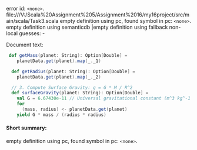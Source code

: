 error id: `<none>`.
file:///V:/Scala%20Assignment%205/Assignment%2016/my16project/src/main/scala/Task3.scala
empty definition using pc, found symbol in pc: `<none>`.
empty definition using semanticdb
|empty definition using fallback
non-local guesses:
	 -

Document text:

```scala
 def getMass(planet: String): Option[Double] =
    planetData.get(planet).map(_._1)

  def getRadius(planet: String): Option[Double] =
    planetData.get(planet).map(_._2)

  // 3. Compute Surface Gravity: g = G * M / R^2
  def surfaceGravity(planet: String): Option[Double] =
    val G = 6.67430e-11 // Universal gravitational constant (m^3 kg^-1 s^-2)
    for
      (mass, radius) <- planetData.get(planet)
    yield G * mass / (radius * radius)
```

#### Short summary: 

empty definition using pc, found symbol in pc: `<none>`.